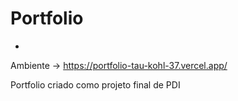 # Portfolio
-
Ambiente -> https://portfolio-tau-kohl-37.vercel.app/

Portfolio criado como projeto final de PDI
